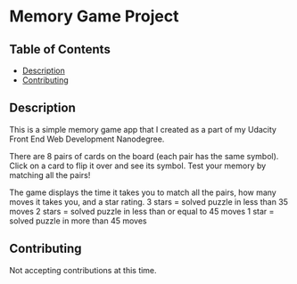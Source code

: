 # Memory Game Project


## Table of Contents

* [Description](#instructions)
* [Contributing](#contributing)

## Description

This is a simple memory game app that I created as a part of my Udacity Front End Web Development Nanodegree.

There are 8 pairs of cards on the board (each pair has the same symbol). Click on a card to flip it over and see its symbol. Test your memory by matching all the pairs!

The game displays the time it takes you to match all the pairs, how many moves it takes you, and a star rating.
3 stars = solved puzzle in less than 35 moves
2 stars = solved puzzle in less than or equal to 45 moves
1 star = solved puzzle in more than 45 moves

## Contributing

Not accepting contributions at this time.
